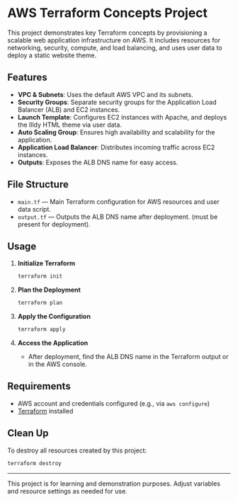 # AWS Terraform Concepts Project

This project demonstrates key Terraform concepts by provisioning a scalable web application infrastructure on AWS. It includes resources for networking, security, compute, and load balancing, and uses user data to deploy a static website theme.

## Features

- **VPC & Subnets**: Uses the default AWS VPC and its subnets.
- **Security Groups**: Separate security groups for the Application Load Balancer (ALB) and EC2 instances.
- **Launch Template**: Configures EC2 instances with Apache, and deploys the Illdy HTML theme via user data.
- **Auto Scaling Group**: Ensures high availability and scalability for the application.
- **Application Load Balancer**: Distributes incoming traffic across EC2 instances.
- **Outputs**: Exposes the ALB DNS name for easy access.

## File Structure

- `main.tf` — Main Terraform configuration for AWS resources and user data script.
- `output.tf` — Outputs the ALB DNS name after deployment. (must be present for deployment).

## Usage

1. **Initialize Terraform**
   ```sh
   terraform init
   ```

2. **Plan the Deployment**
   ```sh
   terraform plan
   ```

3. **Apply the Configuration**
   ```sh
   terraform apply
   ```

4. **Access the Application**
   - After deployment, find the ALB DNS name in the Terraform output or in the AWS console.

## Requirements

- AWS account and credentials configured (e.g., via `aws configure`)
- [Terraform](https://www.terraform.io/downloads.html) installed

## Clean Up

To destroy all resources created by this project:
```sh
terraform destroy
```

---

This project is for learning and demonstration purposes. Adjust variables and resource settings as needed for use.

